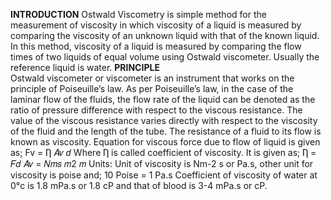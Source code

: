 <b>INTRODUCTION</b>
Ostwald Viscometry is simple method for the measurement of viscosity in which viscosity of a liquid is measured by comparing the viscosity of an unknown liquid with that of the known liquid. In this method, viscosity of a liquid is measured by comparing the flow times of two liquids of equal volume using Ostwald viscometer. Usually the reference liquid is water.
<b>PRINCIPLE</b> <br>
Ostwald viscometer or viscometer is an instrument that works on the principle of Poiseuille’s law. As per Poiseuille’s law, in the case of the laminar flow of the fluids, the flow rate of the liquid can be denoted as the ratio of pressure difference with respect to the viscous resistance. The value of the viscous resistance varies directly with respect to the viscosity of the fluid and the length of the tube. The resistance of a fluid to its flow is known as viscosity. Equation for viscous force due to flow of liquid is given as; Fv = Ƞ 𝐴𝑣 𝑑 Where Ƞ is called coefficient of viscosity. It is given as; Ƞ = 𝐹𝑑 𝐴𝑣 = 𝑁𝑚𝑠 𝑚2 𝑚 Units: Unit of viscosity is Nm-2 s or Pa.s, other unit for viscosity is poise and; 10 Poise = 1 Pa.s Coefficient of viscosity of water at 0°c is 1.8 mPa.s or 1.8 cP and that of blood is 3-4 mPa.s or cP.
